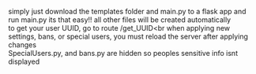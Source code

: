 simply just download the templates folder and main.py to a flask app and run main.py its that easy!! all other files will be created automatically<br>
to get your user UUID, go to route /get_UUID<br
when applying new settings, bans, or special users, you must reload the server after applying changes<br>
SpecialUsers.py, and bans.py are hidden so peoples sensitive info isnt displayed